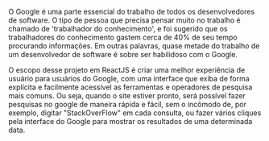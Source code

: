 O Google é uma parte essencial do trabalho de todos os desenvolvedores de software. O tipo de pessoa que precisa pensar muito no trabalho é chamado de 'trabalhador do conhecimento', e foi sugerido que os trabalhadores do conhecimento gastem cerca de 40% de seu tempo procurando informações. Em outras palavras, quase metade do trabalho de um desenvolvedor de software é sobre ser habilidoso com o Google.

O escopo desse projeto em ReactJS é criar uma melhor experiência de usuário para usuários do Google, com uma interface que exiba de forma explícita e facilmente acessível as ferramentas e operadores de pesquisa mais comuns. Ou seja, quando o site estiver pronto, será possível fazer pesquisas no google de maneira rápida e fácil, sem o incômodo de, por exemplo, digitar "StackOverFlow" em cada consulta, ou fazer vários cliques pela interface do Google para mostrar os resultados de uma determinada data.
